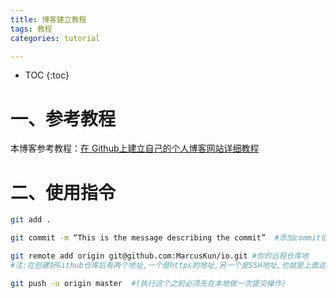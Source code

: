 ```yaml
---
title: 博客建立教程
tags: 教程 
categories: tutorial

---
```


* TOC
{:toc}


# 一、参考教程

本博客参考教程：[在 Github上建立自己的个人博客网站详细教程](http://t.csdn.cn/9LwxL)

# 二、使用指令

```bash
git add .

git commit -m “This is the message describing the commit”  #添加commit信息

git remote add origin git@github.com:MarcusKun/io.git #你的远程仓库地
#注:在创建好Github仓库后有两个地址,一个是https的地址,另一个是SSH地址,也就是上面这个地址.

git push -u origin master  #(执行这个之前必须先在本地做一次提交操作)
```



